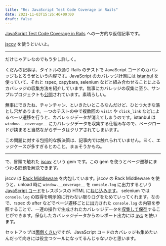 ```yaml
---
title: "Re: JavaScript Test Code Coverage in Rails"
date: 2021-11-03T15:26:46+09:00
draft: false
---
```


[JavaScript Test Code Coverage in Rails](https://www.fastruby.io/blog/rails/javascript/code-coverage/js-code-coverage-in-rails.html) への一方的な返信記事です。

[jscov](https://github.com/kzkn/jscov) を使うといいよ。

---

だけじゃアレなのでもう少し詳しく。

くだんの記事は、タイトルの通り Rails のテストで JavaScript コードのカバレッジもとろうぜという内容です。JavaScript のカバレッジ計測には [istanbul](https://github.com/istanbuljs/nyc) を使っていて、それと rspec, capybara, selenium などと組み合わせることによるカバレッジの収集方法を紹介しています。無事にカバレッジの収集に至り、サンプルプロジェクトも[公開](https://github.com/fastruby/js-coverage-sample-app)されています。素晴らしい。

無事にできたね、チャンチャン、といきたいところなんだけど、ひとつ大きな落とし穴があります。一つのテストの中で複数回の `visit` や `click_link` などによるページ遷移を行うと、カバレッジデータが消えてしまうのです。istanbul は `window.__coverage__` にカバレッジデータを収集する仕組みなので、ページロードが挟まると当然ながらデータはクリアされてしまいます。

この問題に対する包括的な解決策は、記事内では触れられていません。曰く、エッジケースが多すぎるとのこと。まぁそうかもね。

---

で、冒頭で触れた [jscov](https://github.com/kzkn/jscov) という gem です。この gem を使うとページ遷移にまつわる問題を解決できます。

jscov は [Rack Middleware](https://github.com/kzkn/jscov/blob/babf18e900d06cb832e5b778464d010af196f8c2/lib/jscov/rack_middleware.rb) を内包しています。jscov の Rack Middleware を使うと、unload 時に `window.__coverage__` を `console.log` に出力するという [JavaScript コード](https://github.com/kzkn/jscov/blob/babf18e900d06cb832e5b778464d010af196f8c2/lib/jscov/bless.rb#L56)をレスポンスの HTML に[ねじ込みます](https://github.com/kzkn/jscov/blob/babf18e900d06cb832e5b778464d010af196f8c2/lib/jscov/bless.rb#L43)。
selenium では `console.log` の取得を明示的に行わない限りログをためていってくれます。なので、rspec の after などでページ遷移ごとに出力された `console.log` の内容を参照することで、一連の操作で生成されたカバレッジデータを[収集して保存](https://github.com/kzkn/jscov/blob/master/lib/jscov.rb#L24)することができます。保存したカバレッジデータからのレポート出力には [nyc]((https://github.com/istanbuljs/nyc)) を使います。

セットアップは[面倒くさい](https://github.com/kzkn/jscov/blob/master/README.md)ですが、JavaScript コードのカバレッジも集めたいんだって向きには役立つツールになってるんじゃないかと思います。
